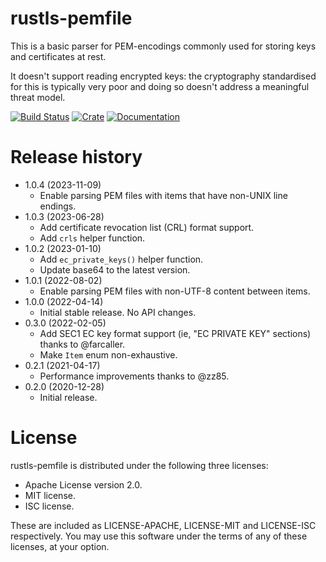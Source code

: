 # rustls-pemfile
This is a basic parser for PEM-encodings commonly used for storing keys and certificates at rest.

It doesn't support reading encrypted keys: the cryptography standardised for this is typically very
poor and doing so doesn't address a meaningful threat model.

[![Build Status](https://github.com/rustls/pemfile/workflows/rustls-pemfile/badge.svg)](https://github.com/rustls/pemfile/actions)
[![Crate](https://img.shields.io/crates/v/rustls-pemfile.svg)](https://crates.io/crates/rustls-pemfile)
[![Documentation](https://docs.rs/rustls-pemfile/badge.svg)](https://docs.rs/rustls-pemfile/)

# Release history
- 1.0.4 (2023-11-09)
  * Enable parsing PEM files with items that have non-UNIX line endings.
- 1.0.3 (2023-06-28)
  * Add certificate revocation list (CRL) format support.
  * Add `crls` helper function.
- 1.0.2 (2023-01-10)
  * Add `ec_private_keys()` helper function.
  * Update base64 to the latest version.
- 1.0.1 (2022-08-02)
  * Enable parsing PEM files with non-UTF-8 content between items.
- 1.0.0 (2022-04-14)
  * Initial stable release. No API changes.
- 0.3.0 (2022-02-05)
  * Add SEC1 EC key format support (ie, "EC PRIVATE KEY" sections) thanks to @farcaller.
  * Make `Item` enum non-exhaustive.
- 0.2.1 (2021-04-17)
  * Performance improvements thanks to @zz85.
- 0.2.0 (2020-12-28)
  * Initial release.

# License
rustls-pemfile is distributed under the following three licenses:

- Apache License version 2.0.
- MIT license.
- ISC license.

These are included as LICENSE-APACHE, LICENSE-MIT and LICENSE-ISC
respectively.  You may use this software under the terms of any
of these licenses, at your option.

